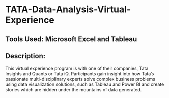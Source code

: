 # TATA-Data-Analysis-Virtual-Experience

## Tools Used: Microsoft Excel and Tableau

## Description:
This virtual experience program is with one of their companies, Tata Insights and Quants or Tata iQ. Participants gain insight into how Tata’s passionate multi-disciplinary experts solve complex business problems using data visualization solutions, such as Tableau and Power BI and create stories which are hidden under the mountains of data generated. 
